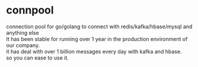 # connpool
connection pool for go/golang to connect with redis/kafka/hbase/mysql and anything else  
It has been stable for running over 1 year in the production environment of our company.  
it has deal with over 1 billion messages every day with kafka and hbase.  
so you can ease to use it.
